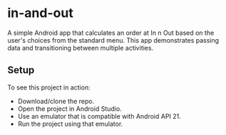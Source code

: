 # in-and-out
A simple Android app that calculates an order at In n Out based on the user's choices from the standard menu. This app demonstrates passing data and transitioning between multiple activities.

## Setup
To see this project in action:
* Download/clone the repo.
* Open the project in Android Studio.
* Use an emulator that is compatible with Android API 21.
* Run the project using that emulator.

